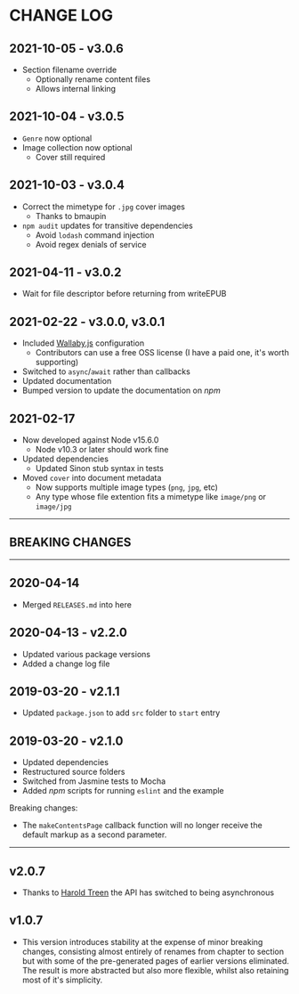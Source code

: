 # CHANGE LOG

## 2021-10-05 - v3.0.6

- Section filename override
  - Optionally rename content files
  - Allows internal linking

## 2021-10-04 - v3.0.5

- `Genre` now optional
- Image collection now optional
  - Cover still required

## 2021-10-03 - v3.0.4

- Correct the mimetype for `.jpg` cover images
  - Thanks to bmaupin
- `npm audit` updates for transitive dependencies
  - Avoid `lodash` command injection
  - Avoid regex denials of service

## 2021-04-11 - v3.0.2

- Wait for file descriptor before returning from writeEPUB

## 2021-02-22 - v3.0.0, v3.0.1

- Included [Wallaby.js](https://wallabyjs.com/) configuration
  - Contributors can use a free OSS license (I have a paid one, it's worth supporting)
- Switched to `async`/`await` rather than callbacks
- Updated documentation
- Bumped version to update the documentation on *npm*

## 2021-02-17

- Now developed against Node v15.6.0
  - Node v10.3 or later should work fine
- Updated dependencies
  - Updated Sinon stub syntax in tests
- Moved `cover` into document metadata
  - Now supports multiple image types (`png`, `jpg`, etc)
  - Any type whose file extention fits a mimetype like `image/png` or `image/jpg`

---

## BREAKING CHANGES

---

## 2020-04-14

- Merged `RELEASES.md` into here

## 2020-04-13 - v2.2.0

- Updated various package versions
- Added a change log file

## 2019-03-20 - v2.1.1

- Updated `package.json` to add `src` folder to `start` entry

## 2019-03-20 - v2.1.0

- Updated dependencies
- Restructured source folders
- Switched from Jasmine tests to Mocha
- Added *npm* scripts for running `eslint` and the example

Breaking changes:

- The `makeContentsPage` callback function will no longer receive the default markup as a second parameter.

---

## v2.0.7

- Thanks to [Harold Treen](https://github.com/haroldtreen) the API has switched to being asynchronous

## v1.0.7

- This version introduces stability at the expense of minor breaking changes, consisting almost entirely of renames from chapter to section but with some of the pre-generated pages of earlier versions eliminated. The result is more abstracted but also more flexible, whilst also retaining most of it's simplicity.
